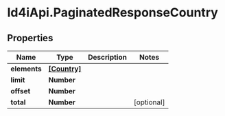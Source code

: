 # Id4iApi.PaginatedResponseCountry

## Properties
Name | Type | Description | Notes
------------ | ------------- | ------------- | -------------
**elements** | [**[Country]**](Country.md) |  | 
**limit** | **Number** |  | 
**offset** | **Number** |  | 
**total** | **Number** |  | [optional] 



